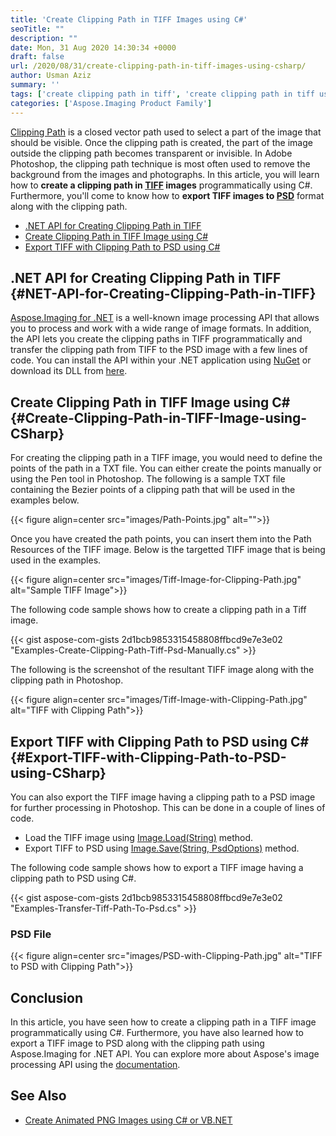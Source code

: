 ```yaml
---
title: 'Create Clipping Path in TIFF Images using C#'
seoTitle: ""
description: ""
date: Mon, 31 Aug 2020 14:30:34 +0000
draft: false
url: /2020/08/31/create-clipping-path-in-tiff-images-using-csharp/
author: Usman Aziz
summary: ''
tags: ['create clipping path in tiff', 'create clipping path in tiff using csharp', 'export tiff with clipping path to psd', 'tiff to psd']
categories: ['Aspose.Imaging Product Family']
---
```


[Clipping Path][1] is a closed vector path used to select a part of the image that should be visible. Once the clipping path is created, the part of the image outside the clipping path becomes transparent or invisible. In Adobe Photoshop, the clipping path technique is most often used to remove the background from the images and photographs. In this article, you will learn how to **create a clipping path in [TIFF][2] images** programmatically using C#. Furthermore, you'll come to know how to **export TIFF images to [PSD][3]** format along with the clipping path.

*   [.NET API for Creating Clipping Path in TIFF][4]
*   [Create Clipping Path in TIFF Image using C#][5]
*   [Export TIFF with Clipping Path to PSD using C#][6]

## .NET API for Creating Clipping Path in TIFF {#NET-API-for-Creating-Clipping-Path-in-TIFF}

[Aspose.Imaging for .NET][7] is a well-known image processing API that allows you to process and work with a wide range of image formats. In addition, the API lets you create the clipping paths in TIFF programmatically and transfer the clipping path from TIFF to the PSD image with a few lines of code. You can install the API within your .NET application using [NuGet][8] or download its DLL from [here][9].

## Create Clipping Path in TIFF Image using C# {#Create-Clipping-Path-in-TIFF-Image-using-CSharp}

For creating the clipping path in a TIFF image, you would need to define the points of the path in a TXT file. You can either create the points manually or using the Pen tool in Photoshop. The following is a sample TXT file containing the Bezier points of a clipping path that will be used in the examples below.



{{< figure align=center src="images/Path-Points.jpg" alt="">}}


Once you have created the path points, you can insert them into the Path Resources of the TIFF image. Below is the targetted TIFF image that is being used in the examples.



{{< figure align=center src="images/Tiff-Image-for-Clipping-Path.jpg" alt="Sample TIFF Image">}}


The following code sample shows how to create a clipping path in a Tiff image.

{{< gist aspose-com-gists 2d1bcb9853315458808ffbcd9e7e3e02 "Examples-Create-Clipping-Path-Tiff-Psd-Manually.cs" >}}

The following is the screenshot of the resultant TIFF image along with the clipping path in Photoshop.



{{< figure align=center src="images/Tiff-Image-with-Clipping-Path.jpg" alt="TIFF with Clipping Path">}}


## Export TIFF with Clipping Path to PSD using C# {#Export-TIFF-with-Clipping-Path-to-PSD-using-CSharp}

You can also export the TIFF image having a clipping path to a PSD image for further processing in Photoshop. This can be done in a couple of lines of code.

*   Load the TIFF image using [Image.Load(String)][10] method.
*   Export TIFF to PSD using [Image.Save(String, PsdOptions)][11] method.

The following code sample shows how to export a TIFF image having a clipping path to PSD using C#.

{{< gist aspose-com-gists 2d1bcb9853315458808ffbcd9e7e3e02 "Examples-Transfer-Tiff-Path-To-Psd.cs" >}}

### PSD File



{{< figure align=center src="images/PSD-with-Clipping-Path.jpg" alt="TIFF to PSD with Clipping Path">}}


## Conclusion

In this article, you have seen how to create a clipping path in a TIFF image programmatically using C#. Furthermore, you have also learned how to export a TIFF image to PSD along with the clipping path using Aspose.Imaging for .NET API. You can explore more about Aspose's image processing API using the [documentation][12].

## See Also

*   [Create Animated PNG Images using C# or VB.NET][13]




[1]: https://en.wikipedia.org/wiki/Clipping_path
[2]: https://docs.fileformat.com/image/tiff/
[3]: https://docs.fileformat.com/image/psd/
[4]: #NET-API-for-Creating-Clipping-Path-in-TIFF
[5]: #Create-Clipping-Path-in-TIFF-Image-using-CSharp
[6]: #Export-TIFF-with-Clipping-Path-to-PSD-using-CSharp
[7]: https://products.aspose.com/imaging/net
[8]: http://nuget.org/packages/Aspose.Imaging
[9]: https://downloads.aspose.com/imaging/net
[10]: https://apireference.aspose.com/imaging/net/aspose.imaging.image/load/methods/2
[11]: https://apireference.aspose.com/imaging/net/aspose.imaging.image/save/methods/3
[12]: https://docs.aspose.com/imaging/net/getting-started/
[13]: https://blog.aspose.com/2020/07/02/create-animated-png-using-csharp-or-vb.net/





